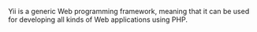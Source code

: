 Yii is a generic Web programming framework, meaning that it can be used for developing all kinds of Web applications using PHP.

